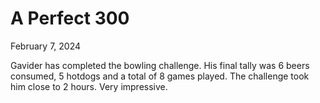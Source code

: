 # A Perfect 300

February 7, 2024 

Gavider has completed the bowling challenge. His final tally was 6 beers consumed, 5 hotdogs and a total of 8 games played. The challenge took him close to 2 hours. Very impressive. 
